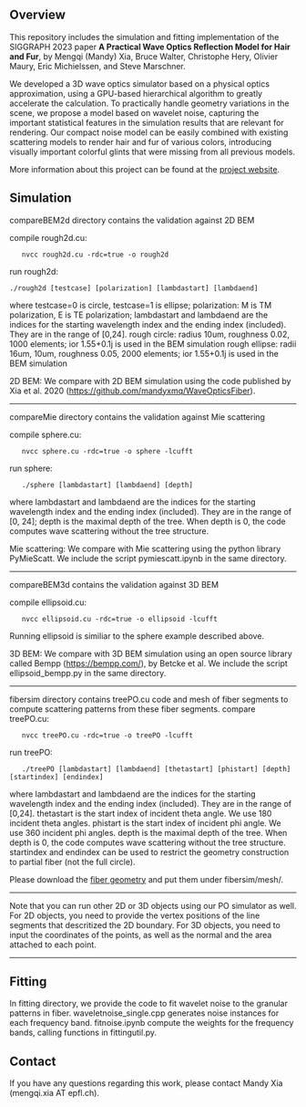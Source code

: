 
## Overview

This repository includes the simulation and fitting implementation of the SIGGRAPH 2023 paper **A Practical Wave Optics Reflection Model for Hair and Fur**, by Mengqi (Mandy) Xia, Bruce Walter, Christophe Hery, Olivier Maury, Eric Michielssen, and Steve Marschner.

We developed a 3D wave optics simulator based on a physical optics approximation, using a GPU-based hierarchical algorithm to greatly accelerate the calculation. To practically handle geometry variations in the scene, we propose a model based on wavelet noise, capturing the important statistical features in the simulation results that are relevant for rendering. Our compact noise model can be easily combined with existing scattering models to render hair and fur of various colors, introducing visually important colorful glints that were missing from all previous models.

More information about this project can be found at the [project website](https://mandyxmq.github.io/research/wavefiber_3d.html).


## Simulation

compareBEM2d directory contains the validation against 2D BEM

compile rough2d.cu: 
 ```
    nvcc rough2d.cu -rdc=true -o rough2d
 ```
run rough2d: 
 ```
./rough2d [testcase] [polarization] [lambdastart] [lambdaend]
 ``` 
where testcase=0 is circle, testcase=1 is ellipse; polarization: M is TM polarization, E is TE polarization; 
lambdastart and lambdaend are the indices for the starting wavelength index and the ending index (included). They are in the range of [0,24].
rough circle:  radius 10um, roughness 0.02, 1000 elements; ior 1.55+0.1j is used in the BEM simulation
rough ellipse:  radii 16um, 10um, roughness 0.05, 2000 elements; ior 1.55+0.1j is used in the BEM simulation

2D BEM:
We compare with 2D BEM simulation using the code published by Xia et al. 2020 (https://github.com/mandyxmq/WaveOpticsFiber). 

---

compareMie directory contains the validation against Mie scattering

compile sphere.cu: 
 ```
    nvcc sphere.cu -rdc=true -o sphere -lcufft
 ```
run sphere: 
 ```
    ./sphere [lambdastart] [lambdaend] [depth] 
 ```
where lambdastart and lambdaend are the indices for the starting wavelength index and the ending index (included). They are in the range of [0, 24];
depth is the maximal depth of the tree. When depth is 0, the code computes wave scattering without the tree structure.

Mie scattering:
We compare with Mie scattering using the python library PyMieScatt. We include the script pymiescatt.ipynb in the same directory.

---

compareBEM3d contains the validation against 3D BEM

compile ellipsoid.cu: 
 ```
    nvcc ellipsoid.cu -rdc=true -o ellipsoid -lcufft
 ```
Running ellipsoid is similiar to the sphere example described above.

3D BEM:
We compare with 3D BEM simulation using an open source library called Bempp (https://bempp.com/), by Betcke et al. 
We include the script ellipsoid_bempp.py in the same directory.

---

fibersim directory contains treePO.cu code and mesh of fiber segments to compute scattering patterns from these fiber segments.
compare treePO.cu: 
 ```
    nvcc treePO.cu -rdc=true -o treePO -lcufft
 ```
run treePO: 
 ```
    ./treePO [lambdastart] [lambdaend] [thetastart] [phistart] [depth] [startindex] [endindex]
 ```
where lambdastart and lambdaend are the indices for the starting wavelength index and the ending index (included). They are in the range of [0,24].
thetastart is the start index of incident theta angle. We use 180 incident theta angles. 
phistart is the start index of incident phi angle. We use 360 incident phi angles.
depth is the maximal depth of the tree. When depth is 0, the code computes wave scattering without the tree structure.
startindex and endindex can be used to restrict the geometry construction to partial fiber (not the full circle).

Please download the [fiber geometry](https://drive.google.com/drive/folders/10vlg475xcVyQCvK9M51ZczmhJpTvpbf6?usp=sharing) and put them under fibersim/mesh/.

---

Note that you can run other 2D or 3D objects using our PO simulator as well. 
For 2D objects, you need to provide the vertex positions of the line segments that descritized the 2D boundary.
For 3D objects, you need to input the coordinates of the points, as well as the normal and the area attached to each point.

---

## Fitting

In fitting directory, we provide the code to fit wavelet noise to the granular patterns in fiber.
waveletnoise_single.cpp generates noise instances for each frequency band.
fitnoise.ipynb compute the weights for the frequency bands, calling functions in fittingutil.py.

## Contact

If you have any questions regarding this work, please contact Mandy Xia (mengqi.xia AT epfl.ch).








